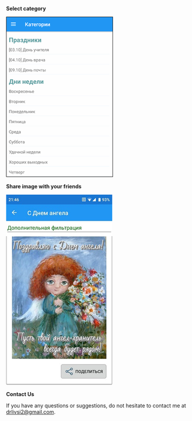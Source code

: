 **Select category**

<img src="./assets/img/categories.png" style="border: 1px solid black" alt="select category" />

**Share image with your friends**

<img src="./assets/img/share.jpg" alt="share image" />

**Contact Us**

If you have any questions or suggestions, do not hesitate to contact me at drlivsi2@gmail.com.
